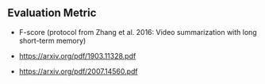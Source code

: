 ## Evaluation Metric

- F-score (protocol from Zhang et al. 2016: Video summarization with long short-term memory)

- https://arxiv.org/pdf/1903.11328.pdf

- https://arxiv.org/pdf/2007.14560.pdf
